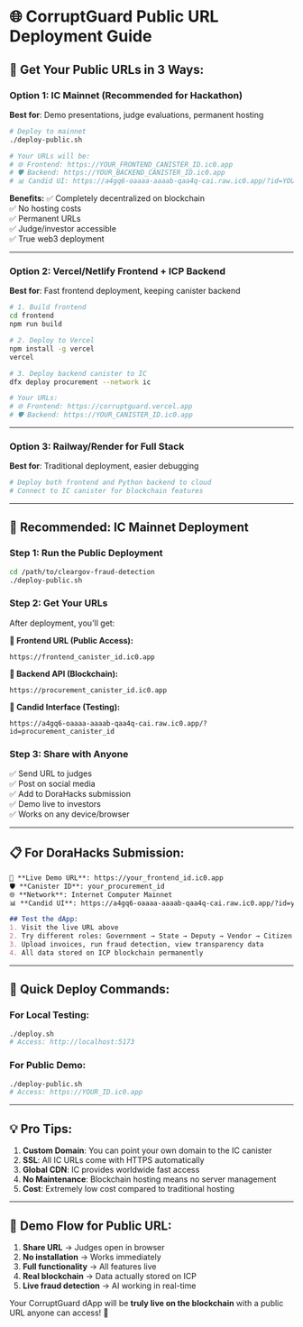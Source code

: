 # 🌐 CorruptGuard Public URL Deployment Guide

## 🎯 Get Your Public URLs in 3 Ways:

### **Option 1: IC Mainnet (Recommended for Hackathon)**
**Best for**: Demo presentations, judge evaluations, permanent hosting

```bash
# Deploy to mainnet
./deploy-public.sh

# Your URLs will be:
# 🌐 Frontend: https://YOUR_FRONTEND_CANISTER_ID.ic0.app
# 🛡️ Backend: https://YOUR_BACKEND_CANISTER_ID.ic0.app
# 📊 Candid UI: https://a4gq6-oaaaa-aaaab-qaa4q-cai.raw.ic0.app/?id=YOUR_BACKEND_ID
```

**Benefits:**
✅ Completely decentralized on blockchain  
✅ No hosting costs  
✅ Permanent URLs  
✅ Judge/investor accessible  
✅ True web3 deployment  

---

### **Option 2: Vercel/Netlify Frontend + ICP Backend**
**Best for**: Fast frontend deployment, keeping canister backend

```bash
# 1. Build frontend
cd frontend
npm run build

# 2. Deploy to Vercel
npm install -g vercel
vercel

# 3. Deploy backend canister to IC
dfx deploy procurement --network ic

# Your URLs:
# 🌐 Frontend: https://corruptguard.vercel.app
# 🛡️ Backend: https://YOUR_CANISTER_ID.ic0.app
```

---

### **Option 3: Railway/Render for Full Stack**
**Best for**: Traditional deployment, easier debugging

```bash
# Deploy both frontend and Python backend to cloud
# Connect to IC canister for blockchain features
```

---

## 🚀 **Recommended: IC Mainnet Deployment**

### **Step 1: Run the Public Deployment**
```bash
cd /path/to/cleargov-fraud-detection
./deploy-public.sh
```

### **Step 2: Get Your URLs**
After deployment, you'll get:

**📱 Frontend URL (Public Access):**
```
https://frontend_canister_id.ic0.app
```

**🔧 Backend API (Blockchain):**
```
https://procurement_canister_id.ic0.app
```

**🧪 Candid Interface (Testing):**
```
https://a4gq6-oaaaa-aaaab-qaa4q-cai.raw.ic0.app/?id=procurement_canister_id
```

### **Step 3: Share with Anyone**
✅ Send URL to judges  
✅ Post on social media  
✅ Add to DoraHacks submission  
✅ Demo live to investors  
✅ Works on any device/browser  

---

## 📋 **For DoraHacks Submission:**

```markdown
🔗 **Live Demo URL**: https://your_frontend_id.ic0.app
🛡️ **Canister ID**: your_procurement_id
🌐 **Network**: Internet Computer Mainnet
📊 **Candid UI**: https://a4gq6-oaaaa-aaaab-qaa4q-cai.raw.ic0.app/?id=your_id

## Test the dApp:
1. Visit the live URL above
2. Try different roles: Government → State → Deputy → Vendor → Citizen
3. Upload invoices, run fraud detection, view transparency data
4. All data stored on ICP blockchain permanently
```

---

## 🎯 **Quick Deploy Commands:**

### **For Local Testing:**
```bash
./deploy.sh
# Access: http://localhost:5173
```

### **For Public Demo:**
```bash
./deploy-public.sh
# Access: https://YOUR_ID.ic0.app
```

---

## 💡 **Pro Tips:**

1. **Custom Domain**: You can point your own domain to the IC canister
2. **SSL**: All IC URLs come with HTTPS automatically
3. **Global CDN**: IC provides worldwide fast access
4. **No Maintenance**: Blockchain hosting means no server management
5. **Cost**: Extremely low cost compared to traditional hosting

---

## 🌟 **Demo Flow for Public URL:**

1. **Share URL** → Judges open in browser
2. **No installation** → Works immediately 
3. **Full functionality** → All features live
4. **Real blockchain** → Data actually stored on ICP
5. **Live fraud detection** → AI working in real-time

Your CorruptGuard dApp will be **truly live on the blockchain** with a public URL anyone can access! 🚀